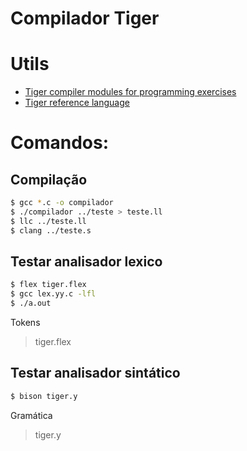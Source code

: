 # Compilador Tiger

# Utils
  - [Tiger compiler modules for programming exercises][compiler-refs]
  - [Tiger reference language][tiger-docs]

# Comandos:

## Compilação
```sh
$ gcc *.c -o compilador
$ ./compilador ../teste > teste.ll
$ llc ../teste.ll				
$ clang ../teste.s
```

## Testar analisador lexico

```sh
$ flex tiger.flex
$ gcc lex.yy.c -lfl
$ ./a.out
```

Tokens
> tiger.flex

## Testar analisador sintático

```sh
$ bison tiger.y
```

Gramática
> tiger.y


 [compiler-refs]: <http://www.cs.princeton.edu/~appel/modern/c/project.html>
 [tiger-docs]: <https://www.lrde.epita.fr/~tiger/tiger.html>
